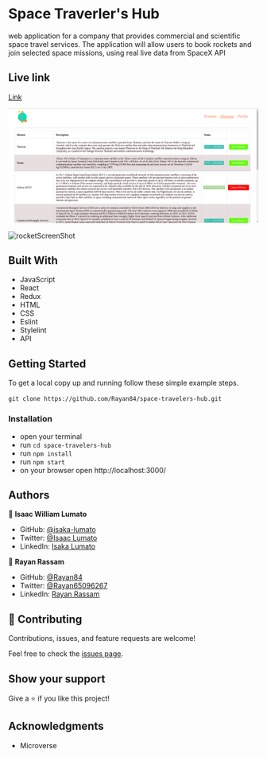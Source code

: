 # Space Traverler's Hub

 web application for a company that provides commercial and scientific space travel services. The application will allow users to book rockets and join selected space missions, using real live data from SpaceX API

 ## Live link
 [Link](https://trusting-stonebraker-60f031.netlify.app/)

<img src='./src/screenshot-missions.png'>

![rocketScreenShot](https://user-images.githubusercontent.com/75973193/142727662-52843b51-1d43-41d6-a9df-e2a1ae6c533f.png)

## Built With

- JavaScript
- React
- Redux
- HTML
- CSS
- Eslint
- Stylelint
- API

## Getting Started

To get a local copy up and running follow these simple example steps.

`git clone https://github.com/Rayan84/space-travelers-hub.git`

### Installation

- open your terminal
- run `cd space-travelers-hub`
- run `npm install`
- run `npm start`
- on your browser open http://localhost:3000/

## Authors

👤 **Isaac William Lumato**

- GitHub: [@isaka-lumato](https://github.com/isaka-lumato)
- Twitter: [@Isaac Lumato](https://twitter.com/lumato_isaac)
- LinkedIn: [Isaka Lumato](https://www.linkedin.com/in/isaka-william-90773020b/)

👤 **Rayan Rassam**

- GitHub: [@Rayan84](https://github.com/Rayan84)
- Twitter: [@Rayan65096267](https://twitter.com/Rayan65096267)
- LinkedIn: [Rayan Rassam](https://www.linkedin.com/in/rayan-rassam/)

## 🤝 Contributing

Contributions, issues, and feature requests are welcome!

Feel free to check the [issues page](../../issues/).

## Show your support

Give a ⭐️ if you like this project!

## Acknowledgments

- Microverse


